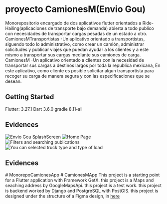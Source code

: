 # proyecto CamionesM(Envio Gou)

Monorepositorio encargado de dos aplicativos flutter orientados a Ride-Hailing(aplicaciones de transporte bajo demanda) abierta a todo publico con necesidades de transportar cargas pesadas de un estado a otro.
CamionesMTransportistas -Un aplicativo orientado a transportistas, siguendo todo lo administrativo, como crear un camión, administrar solicitudes y publicar viajes que puedan ayudar a los clientes y a este mismo a transportar sus cargas mediante sus camiones de carga.
CamionesM -Un aplicativo orientado a clientes con la necesidad de transportar sus cargas a destinos largos por toda la republica mexicana, En este aplicativo, como cliente es posible solicitar algun transportista para recoger su carga de manera segura y con las especificaciones que se desean.

## Getting Started
Flutter: 3.27.1 
Dart 3.6.0
gradle 8.11-all

## Evidences

![Envio Gou SplashScreen](https://github.com/user-attachments/assets/5cc0715f-09a0-4c48-9bfc-5588fb4f03cf)
![Home Page](https://github.com/user-attachments/assets/537866b6-5531-4e1c-843f-90b6c5be21dc)
![Filters and searching publications](https://github.com/user-attachments/assets/dbffba89-9327-4e25-ac0a-e2204ae35a7f)
![You can selected truck type and type of load](https://github.com/user-attachments/assets/84df0453-20ed-4047-9e5d-8131c985438e)

## Evidences

#   M o n o r e p o C a m i o n e s A p p 
 #   C a m i o n e s M A p p 
This project is a starting point for a Flutter application with Framework GetX.
this project is a Maps and seaching address by GoogleMapsApi.
this project is a test work.
this project is backend worked by Django and PostgreSQL with PostGIS.
this project is designed under the structure of a Figma design, in [here](https://www.figma.com/design/bk3ZGzK1dyTKiLeQ4Pt9Ty/UI-CAMIONES-M?node-id=16-23&t=Om1uRBLlWZTGRCT3-0)

